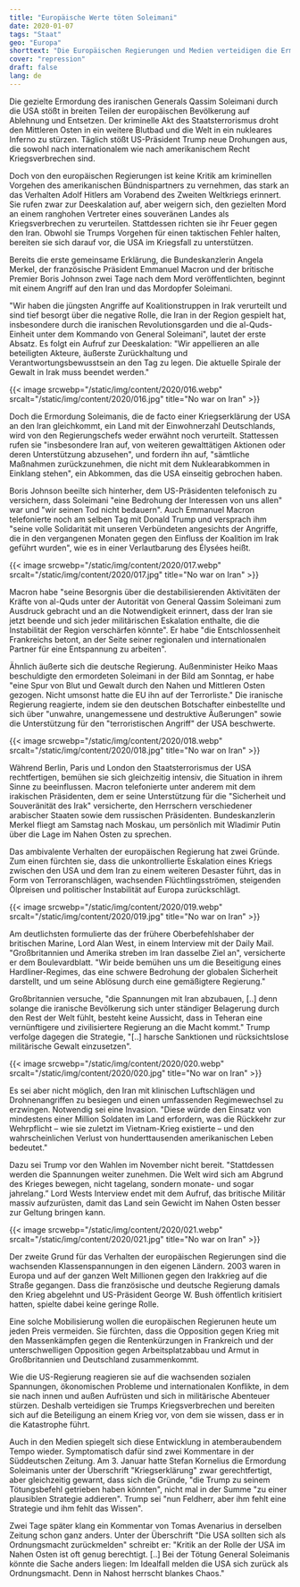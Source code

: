 ```yaml
---
title: "Europäische Werte töten Soleimani"
date: 2020-01-07
tags: "Staat"
geo: "Europa"
shorttext: "Die Europäischen Regierungen und Medien verteidigen die Ermordung Soleimani und wundern sich das China über die Verbrecher lacht."
cover: "repression"
draft: false
lang: de
---
```


Die gezielte Ermordung des iranischen Generals Qassim Soleimani durch die USA stößt in breiten Teilen der europäischen Bevölkerung auf Ablehnung und Entsetzen. Der kriminelle Akt des Staatsterrorismus droht den Mittleren Osten in ein weitere Blutbad und die Welt in ein nukleares Inferno zu stürzen. Täglich stößt US-Präsident Trump neue Drohungen aus, die sowohl nach internationalem wie nach amerikanischem Recht Kriegsverbrechen sind.

Doch von den europäischen Regierungen ist keine Kritik am kriminellen Vorgehen des amerikanischen Bündnispartners zu vernehmen, das stark an das Verhalten Adolf Hitlers am Vorabend des Zweiten Weltkriegs erinnert. Sie rufen zwar zur Deeskalation auf, aber weigern sich, den gezielten Mord an einem ranghohen Vertreter eines souveränen Landes als Kriegsverbrechen zu verurteilen. Stattdessen richten sie ihr Feuer gegen den Iran. Obwohl sie Trumps Vorgehen für einen taktischen Fehler halten, bereiten sie sich darauf vor, die USA im Kriegsfall zu unterstützen.

Bereits die erste gemeinsame Erklärung, die Bundeskanzlerin Angela Merkel, der französische Präsident Emmanuel Macron und der britische Premier Boris Johnson zwei Tage nach dem Mord veröffentlichten, beginnt mit einem Angriff auf den Iran und das Mordopfer Soleimani.

"Wir haben die jüngsten Angriffe auf Koalitionstruppen in Irak verurteilt und sind tief besorgt über die negative Rolle, die Iran in der Region gespielt hat, insbesondere durch die iranischen Revolutionsgarden und die al-Quds-Einheit unter dem Kommando von General Soleimani", lautet der erste Absatz. Es folgt ein Aufruf zur Deeskalation: "Wir appellieren an alle beteiligten Akteure, äußerste Zurückhaltung und Verantwortungsbewusstsein an den Tag zu legen. Die aktuelle Spirale der Gewalt in Irak muss beendet werden."

{{< image srcwebp="/static/img/content/2020/016.webp" srcalt="/static/img/content/2020/016.jpg" title="No war on Iran" >}}

Doch die Ermordung Soleimanis, die de facto einer Kriegserklärung der USA an den Iran gleichkommt, ein Land mit der Einwohnerzahl Deutschlands, wird von den Regierungschefs weder erwähnt noch verurteilt. Stattessen rufen sie "insbesondere Iran auf, von weiteren gewalttätigen Aktionen oder deren Unterstützung abzusehen", und fordern ihn auf, "sämtliche Maßnahmen zurückzunehmen, die nicht mit dem Nuklearabkommen in Einklang stehen", ein Abkommen, das die USA einseitig gebrochen haben.

Boris Johnson beeilte sich hinterher, dem US-Präsidenten telefonisch zu versichern, dass Soleimani "eine Bedrohung der Interessen von uns allen" war und "wir seinen Tod nicht bedauern". Auch Emmanuel Macron telefonierte noch am selben Tag mit Donald Trump und versprach ihm "seine volle Solidarität mit unseren Verbündeten angesichts der Angriffe, die in den vergangenen Monaten gegen den Einfluss der Koalition im Irak geführt wurden", wie es in einer Verlautbarung des Élysées heißt.

{{< image srcwebp="/static/img/content/2020/017.webp" srcalt="/static/img/content/2020/017.jpg" title="No war on Iran" >}}

Macron habe "seine Besorgnis über die destabilisierenden Aktivitäten der Kräfte von al-Quds unter der Autorität von General Qassim Soleimani zum Ausdruck gebracht und an die Notwendigkeit erinnert, dass der Iran sie jetzt beende und sich jeder militärischen Eskalation enthalte, die die Instabilität der Region verschärfen könnte". Er habe "die Entschlossenheit Frankreichs betont, an der Seite seiner regionalen und internationalen Partner für eine Entspannung zu arbeiten".

Ähnlich äußerte sich die deutsche Regierung. Außenminister Heiko Maas beschuldigte den ermordeten Soleimani in der Bild am Sonntag, er habe "eine Spur von Blut und Gewalt durch den Nahen und Mittleren Osten gezogen. Nicht umsonst hatte die EU ihn auf der Terrorliste." Die iranische Regierung reagierte, indem sie den deutschen Botschafter einbestellte und sich über "unwahre, unangemessene und destruktive Äußerungen" sowie die Unterstützung für den "terroristischen Angriff" der USA beschwerte.

{{< image srcwebp="/static/img/content/2020/018.webp" srcalt="/static/img/content/2020/018.jpg" title="No war on Iran" >}}

Während Berlin, Paris und London den Staatsterrorismus der USA rechtfertigen, bemühen sie sich gleichzeitig intensiv, die Situation in ihrem Sinne zu beeinflussen. Macron telefonierte unter anderem mit dem irakischen Präsidenten, dem er seine Unterstützung für die "Sicherheit und Souveränität des Irak" versicherte, den Herrschern verschiedener arabischer Staaten sowie dem russischen Präsidenten. Bundeskanzlerin Merkel fliegt am Samstag nach Moskau, um persönlich mit Wladimir Putin über die Lage im Nahen Osten zu sprechen.

Das ambivalente Verhalten der europäischen Regierung hat zwei Gründe. Zum einen fürchten sie, dass die unkontrollierte Eskalation eines Kriegs zwischen den USA und dem Iran zu einem weiteren Desaster führt, das in Form von Terroranschlägen, wachsenden Flüchtlingsströmen, steigenden Ölpreisen und politischer Instabilität auf Europa zurückschlägt.

{{< image srcwebp="/static/img/content/2020/019.webp" srcalt="/static/img/content/2020/019.jpg" title="No war on Iran" >}}

Am deutlichsten formulierte das der frühere Oberbefehlshaber der britischen Marine, Lord Alan West, in einem Interview mit der Daily Mail. "Großbritannien und Amerika streben im Iran dasselbe Ziel an", versicherte er dem Boulevardblatt. "Wir beide bemühen uns um die Beseitigung eines Hardliner-Regimes, das eine schwere Bedrohung der globalen Sicherheit darstellt, und um seine Ablösung durch eine gemäßigtere Regierung."

Großbritannien versuche, "die Spannungen mit Iran abzubauen, [..] denn solange die iranische Bevölkerung sich unter ständiger Belagerung durch den Rest der Welt fühlt, besteht keine Aussicht, dass in Teheran eine vernünftigere und zivilisiertere Regierung an die Macht kommt." Trump verfolge dagegen die Strategie, "[..] harsche Sanktionen und rücksichtslose militärische Gewalt einzusetzen".

{{< image srcwebp="/static/img/content/2020/020.webp" srcalt="/static/img/content/2020/020.jpg" title="No war on Iran" >}}

Es sei aber nicht möglich, den Iran mit klinischen Luftschlägen und Drohnenangriffen zu besiegen und einen umfassenden Regimewechsel zu erzwingen. Notwendig sei eine Invasion. "Diese würde den Einsatz von mindestens einer Million Soldaten im Land erfordern, was die Rückkehr zur Wehrpflicht – wie sie zuletzt im Vietnam-Krieg existierte – und den wahrscheinlichen Verlust von hunderttausenden amerikanischen Leben bedeutet."

Dazu sei Trump vor den Wahlen im November nicht bereit. "Stattdessen werden die Spannungen weiter zunehmen. Die Welt wird sich am Abgrund des Krieges bewegen, nicht tagelang, sondern monate- und sogar jahrelang.” Lord Wests Interview endet mit dem Aufruf, das britische Militär massiv aufzurüsten, damit das Land sein Gewicht im Nahen Osten besser zur Geltung bringen kann.

{{< image srcwebp="/static/img/content/2020/021.webp" srcalt="/static/img/content/2020/021.jpg" title="No war on Iran" >}}

Der zweite Grund für das Verhalten der europäischen Regierungen sind die wachsenden Klassenspannungen in den eigenen Ländern. 2003 waren in Europa und auf der ganzen Welt Millionen gegen den Irakkrieg auf die Straße gegangen. Dass die französische und deutsche Regierung damals den Krieg abgelehnt und US-Präsident George W. Bush öffentlich kritisiert hatten, spielte dabei keine geringe Rolle.

Eine solche Mobilisierung wollen die europäischen Regierunen heute um jeden Preis vermeiden. Sie fürchten, dass die Opposition gegen Krieg mit den Massenkämpfen gegen die Rentenkürzungen in Frankreich und der unterschwelligen Opposition gegen Arbeitsplatzabbau und Armut in Großbritannien und Deutschland zusammenkommt.

Wie die US-Regierung reagieren sie auf die wachsenden sozialen Spannungen, ökonomischen Probleme und internationalen Konflikte, in dem sie nach innen und außen Aufrüsten und sich in militärische Abenteuer stürzen. Deshalb verteidigen sie Trumps Kriegsverbrechen und bereiten sich auf die Beteiligung an einem Krieg vor, von dem sie wissen, dass er in die Katastrophe führt.

Auch in den Medien spiegelt sich diese Entwicklung in atemberaubendem Tempo wieder. Symptomatisch dafür sind zwei Kommentare in der Süddeutschen Zeitung. Am 3. Januar hatte Stefan Kornelius die Ermordung Soleimanis unter der Überschrift "Kriegserklärung" zwar gerechtfertigt, aber gleichzeitig gewarnt, dass sich die Gründe, "die Trump zu seinem Tötungsbefehl getrieben haben könnten", nicht mal in der Summe "zu einer plausiblen Strategie addieren". Trump sei "nun Feldherr, aber ihm fehlt eine Strategie und ihm fehlt das Wissen".

Zwei Tage später klang ein Kommentar von Tomas Avenarius in derselben Zeitung schon ganz anders. Unter der Überschrift "Die USA sollten sich als Ordnungsmacht zurückmelden" schreibt er: "Kritik an der Rolle der USA im Nahen Osten ist oft genug berechtigt. [..] Bei der Tötung General Soleimanis könnte die Sache anders liegen: Im Idealfall melden die USA sich zurück als Ordnungsmacht. Denn in Nahost herrscht blankes Chaos."
